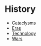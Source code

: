 # History

<meta property="og:description" content="The history of Abrecis, including cataclysms, eras, and wars.">

- [Cataclysms](cataclysms/introduction.md)
- [Eras](eras/introduction.md)
- [Technology](technology/introduction.md)
- [Wars](wars/introduction.md)
